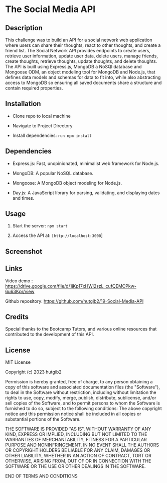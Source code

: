# The Social Media API

## Description
This challenge was to build an API for a social network web application where users can share their thoughts, react to other thoughts, and create a friend list. The Social Network API provides endpoints to create users, retrieve user information, update user data, delete users, manage friends, create thoughts, retrieve thoughts, update thoughts, and delete thoughts. The API is built using Express.js, MongoDB a NoSQl database and Mongoose ODM, an object modeling tool for MongoDB and Node.js, that defines data models and schemas for data to fit into, while also abstracting access to MongoDB so ensuring all saved documents share a structure and contain required properties.


## Installation

- Clone repo to local machine
 
- Navigate to Project Directory
  
- Install dependencies:
  ```run npm install```

## Dependencies

- Express.js: Fast, unopinionated, minimalist web framework for Node.js.

- MongoDB: A popular NoSQL database.

- Mongoose: A MongoDB object modeling for Node.js.

- Day.js: A JavaScript library for parsing, validating, and displaying dates and times.

 
## Usage

1. Start the server: ```npm start```

2. Access the API at: `[http://localhost:3000`]
  
## Screenshot

## Links

Video demo :
https://drive.google.com/file/d/1jKp17xHWl2szL_cufQEMCPkw-6u63Kpr/view

Github repository:
https://github.com/hutgib2/19-Social-Media-API


## Credits

Special thanks to the Bootcamp Tutors, and various online resources that contributed to the development of this API.

## License

MIT License

Copyright (c) 2023 hutgib2

Permission is hereby granted, free of charge, to any person obtaining a copy of this software and associated documentation files (the "Software"), to deal in the Software without restriction, including without limitation the rights to use, copy, modify, merge, publish, distribute, sublicense, and/or sell copies of the Software, and to permit persons to whom the Software is furnished to do so, subject to the following conditions: The above copyright notice and this permission notice shall be included in all copies or substantial portions of the Software.

THE SOFTWARE IS PROVIDED "AS IS", WITHOUT WARRANTY OF ANY KIND, EXPRESS OR IMPLIED, INCLUDING BUT NOT LIMITED TO THE WARRANTIES OF MERCHANTABILITY, FITNESS FOR A PARTICULAR PURPOSE AND NONINFRINGEMENT. IN NO EVENT SHALL THE AUTHORS OR COPYRIGHT HOLDERS BE LIABLE FOR ANY CLAIM, DAMAGES OR OTHER LIABILITY, WHETHER IN AN ACTION OF CONTRACT, TORT OR OTHERWISE, ARISING FROM, OUT OF OR IN CONNECTION WITH THE SOFTWARE OR THE USE OR OTHER DEALINGS IN THE SOFTWARE.

END OF TERMS AND CONDITIONS



